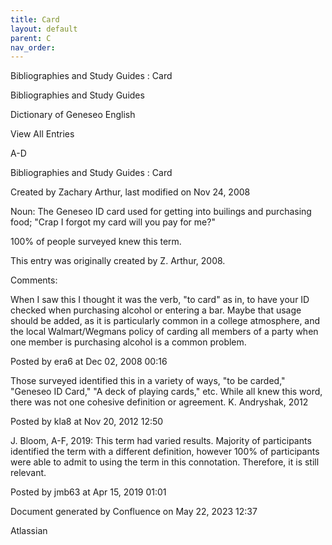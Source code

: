 ```yaml
---
title: Card
layout: default
parent: C
nav_order:
---
```


Bibliographies and Study Guides : Card

Bibliographies and Study Guides

Dictionary of Geneseo English

View All Entries

A-D

Bibliographies and Study Guides : Card

Created by  Zachary Arthur, last modified on Nov 24, 2008

Noun: The Geneseo ID card used for getting into builings and purchasing food; &quot;Crap I forgot my card will you pay for me?&quot;

100% of people surveyed knew this term.

This entry was originally created by Z. Arthur, 2008.

Comments:

When I saw this I thought it was the verb, &quot;to card&quot; as in, to have your ID checked when purchasing alcohol or entering a bar. Maybe that usage should be added, as it is particularly common in a college atmosphere, and the local Walmart/Wegmans policy of carding all members of a party when one member is purchasing alcohol is a common problem.

Posted by era6 at Dec 02, 2008 00:16

Those surveyed identified this in a variety of ways, &quot;to be carded,&quot; &quot;Geneseo ID Card,&quot; &quot;A deck of playing cards,&quot; etc. While all knew this word, there was not one cohesive definition or agreement. K. Andryshak, 2012

Posted by kla8 at Nov 20, 2012 12:50

J. Bloom, A-F, 2019: This term had varied results. Majority of participants identified the term with a different definition, however 100% of participants were able to admit to using the term in this connotation. Therefore, it is still relevant. 

Posted by jmb63 at Apr 15, 2019 01:01

Document generated by Confluence on May 22, 2023 12:37

Atlassian
